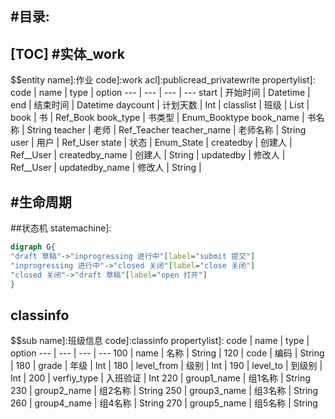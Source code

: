 #目录:
----
[TOC]
#实体_work
----
$$entity
name]:作业
code]:work
acl]:publicread_privatewrite
propertylist]:
code | name | type | option
--- | --- | --- | ---
start | 开始时间 | Datetime |
end | 结束时间 | Datetime
daycount | 计划天数 | Int |
classlist | 班级 | List<classinfo> |
book | 书 | Ref_Book 
book_type | 书类型 | Enum_Booktype
book_name | 书名称 | String 
teacher | 老师 | Ref_Teacher
teacher_name | 老师名称 | String
user | 用户 | Ref_User
state | 状态 | Enum_State |
createdby | 创建人 | Ref__User |
createdby_name | 创建人 | String | 
updatedby | 修改人 | Ref__User |
updatedby_name | 修改人 | String |  
 
#生命周期
----
##状态机
statemachine]:
```dot
digraph G{
"draft 草稿"->"inprogressing 进行中"[label="submit 提交"]
"inprogressing 进行中"->"closed 关闭"[label="close 关闭"]
"closed 关闭"->"draft 草稿"[label="open 打开"]
}
```
## classinfo
$$sub
name]:班级信息
code]:classinfo
propertylist]:
code | name | type | option
--- | --- | --- | ---
100 | name | 名称 | String |
120 | code | 编码 | String |
180 | grade | 年级 | Int |
180 | level_from | 级别 | Int |
190 | level_to | 到级别 | Int |
200 | verfiy_type | 入班验证 | Int
220 | group1_name | 组1名称 | String
230 | group2_name | 组2名称 | String
250 | group3_name | 组3名称 | String
260 | group4_name | 组4名称 | String
270 | group5_name | 组5名称 | String
